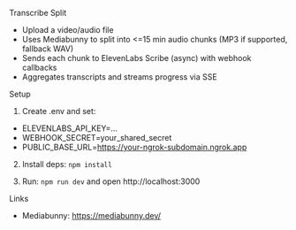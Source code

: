 Transcribe Split

- Upload a video/audio file
- Uses Mediabunny to split into <=15 min audio chunks (MP3 if supported, fallback WAV)
- Sends each chunk to ElevenLabs Scribe (async) with webhook callbacks
- Aggregates transcripts and streams progress via SSE

Setup

1. Create .env and set:
- ELEVENLABS_API_KEY=...
- WEBHOOK_SECRET=your_shared_secret
- PUBLIC_BASE_URL=https://your-ngrok-subdomain.ngrok.app

2. Install deps: `npm install`

3. Run: `npm run dev` and open http://localhost:3000

Links

- Mediabunny: https://mediabunny.dev/

